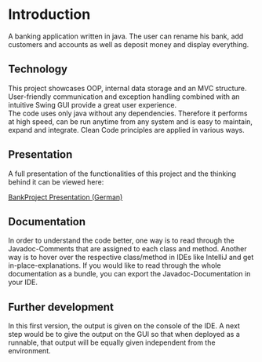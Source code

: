 # Introduction #

A banking application written in java. The user can rename his bank, add customers and accounts as well as deposit money and display everything. 

## Technology ##

This project showcases OOP, internal data storage and an MVC structure. User-friendly communication and exception handling combined with an intuitive Swing GUI provide a great user experience.  
The code uses only java without any dependencies. Therefore it performs at high speed, can be run anytime from any system and is easy to maintain, expand and integrate. 
Clean Code principles are applied in various ways.

## Presentation ##

A full presentation of the functionalities of this project and the thinking behind it can be viewed here:

[BankProject Presentation (German)](https://www.youtube.com/watch?v=Wbdmvy40pyc) 

## Documentation ##

In order to understand the code better, one way is to read through the Javadoc-Comments that are assigned to each class and method. 
Another way is to hover over the respective class/method in IDEs like IntelliJ and get in-place-explanations.
If you would like to read through the whole documentation as a bundle, you can export the Javadoc-Documentation in your IDE.

## Further development ##

In this first version, the output is given on the console of the IDE. 
A next step would be to give the output on the GUI so that when deployed as a runnable, that output will be equally given independent from the environment.
